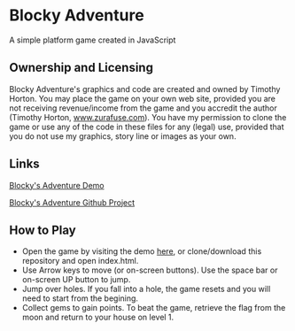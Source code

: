 # Blocky Adventure
A simple platform game created in JavaScript

## Ownership and Licensing

Blocky Adventure's graphics and code are created and owned by Timothy Horton.
You may place the game on your own web site, provided you are not receiving revenue/income from the game and you accredit the author (Timothy Horton, www.zurafuse.com).
You have my permission to clone the game or use any of the code in these files for any (legal) use, provided that you do not use my graphics, story line or images as your own.

## Links

[Blocky's Adventure Demo](http://blockygame.zurafuse.com.s3-website-us-east-1.amazonaws.com/)

[Blocky's Adventure Github Project](https://github.com/zurafuse/Blocky)

## How to Play

* Open the game by visiting the demo [here](http://blockygame.zurafuse.com.s3-website-us-east-1.amazonaws.com/), or clone/download this repository and open index.html.
* Use Arrow keys to move (or on-screen buttons). Use the space bar or on-screen UP button to jump.
* Jump over holes. If you fall into a hole, the game resets and you will need to start from the begining.
* Collect gems to gain points. To beat the game, retrieve the flag from the moon and return to your house on level 1.
